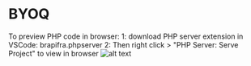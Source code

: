 # BYOQ

To preview PHP code in browser:
1: download PHP server extension in VSCode:  brapifra.phpserver
2: Then right click > "PHP Server: Serve Project" to view in browser
![alt text](https://github.com/[tlaltenango]/[BYOQ]/image1.PNG?raw=true)
